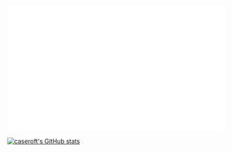 ![Metrics](https://github.com/caseroft/caseroft/blob/master/github-metrics.svg)


[![caseroft's GitHub stats](https://github-readme-stats.vercel.app/api?username=caseroft)](https://github.com/anuraghazra/github-readme-stats)

